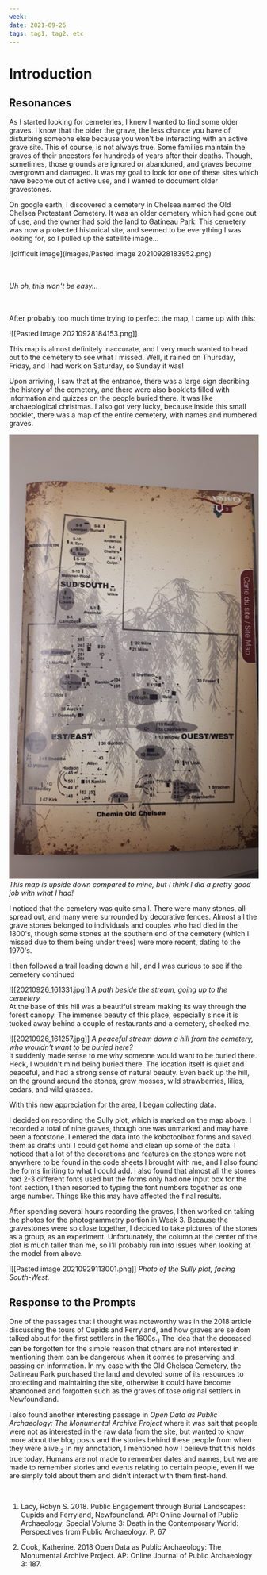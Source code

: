 ```yaml
---
week:
date: 2021-09-26
tags: tag1, tag2, etc
---
```


# Introduction 

## Resonances

As I started looking for cemeteries, I knew I wanted to find some older graves. I know that the older the grave, the less chance you have of disturbing someone else because you won't be interacting with an active grave site. This of course, is not always true. Some families maintain the graves of their ancestors for hundreds of years after their deaths. Though, sometimes, those grounds are ignored or abandoned, and graves become overgrown and damaged. It was my goal to look for one of these sites which have become out of active use, and I wanted to document older gravestones.

On google earth, I discovered a cemetery in Chelsea named the Old Chelsea Protestant Cemetery. It was an older cemetery which had gone out of use, and the owner had sold the land to Gatineau Park. This cemetery was now a protected historical site, and seemed to be everything I was looking for, so I pulled up the satellite image...

![difficult image](images/Pasted image 20210928183952.png)

<br><br>
 *Uh oh, this won't be easy...*
 
 <br><br>
 After probably too much time trying to perfect the map, I came up with this:
 <br>
 
 ![[Pasted image 20210928184153.png]]
 
 This map is almost definitely inaccurate, and I very much wanted to head out to the cemetery to see what I missed. Well, it rained on Thursday, Friday, and I had work on Saturday, so Sunday it was! 
 
 Upon arriving, I saw that at the entrance, there was a large sign decribing the history of the cemetery, and there were also booklets filled with information and quizzes on the people buried there. It was like archaeological christmas. I also got very lucky, because inside this small booklet, there was a map of the entire cemetery, with names and numbered graves. 
 
![Difficult image 2](20210928_185615.jpg)
*This map is upside down compared to mine, but I think I did a pretty good job with what I had!*
 
 
 I noticed that the cemetery was quite small. There were many stones, all spread out, and many were surrounded by decorative fences. Almost all the grave stones belonged to individuals and couples who had died in the 1800's, though some stones at the southern end of the cemetery (which I missed due to them being under trees) were more recent, dating to the 1970's. 
 
 I then followed a trail leading down a hill, and I was curious to see if the cemetery continued 
 
 ![[20210926_161331.jpg]]
*A path beside the stream, going up to the cemetery*
 <br>
 At the base of this hill was a beautiful stream making its way through the forest canopy. The immense beauty of this place, especially since it is tucked away behind a couple of restaurants and a cemetery, shocked me. 
 
 ![[20210926_161257.jpg]]
*A peaceful stream down a hill from the cemetery, who wouldn't want to be buried here?*
<br>
 It suddenly made sense to me why someone would want to be buried there. Heck, I wouldn't mind being buried there. The location itself is quiet and peaceful, and had a strong sense of natural beauty. Even back up the hill, on the ground around the stones, grew mosses, wild strawberries, lilies, cedars, and wild grasses. 
 
 With this new appreciation for the area, I began collecting data.
 
 I decided on recording the Sully plot, which is marked on the map above. I recorded a total of nine graves, though one was unmarked and may have been a footstone. I entered the data into the kobotoolbox forms and saved them as drafts until I could get home and clean up some of the data. I noticed that a lot of the decorations and features on the stones were not anywhere to be found in the code sheets I brought with me, and I also found the forms limiting to what I could add. I also found that almost all the stones had 2-3 different fonts used but the forms only had one input box for the font section, I then resorted to typing the font numbers together as one large number. Things like this may have affected the final results.
 
 After spending several hours recording the graves, I then worked on taking the photos for the photogrammetry portion in Week 3. Because the gravestones were so close together, I decided to take pictures of the stones as a group, as an experiment. Unfortunately, the column at the center of the plot is much taller than me, so I'll probably run into issues when looking at the model from above. 
 
 ![[Pasted image 20210929113001.png]]
 *Photo of the Sully plot, facing South-West.*


	

## Response to the Prompts

One of the passages that I thought was noteworthy was in the 2018 article discussing the tours of Cupids and Ferryland, and how graves are seldom talked about for the first settlers in the 1600s.<sub>1</sub> The idea that the deceased can be forgotten for the simple reason that others are not interested in mentioning them can be dangerous when it comes to preserving and passing on information. In my case with the Old Chelsea Cemetery, the Gatineau Park purchased the land and devoted some of its resources to protecting and maintaining the site, otherwise it could have become abandoned and forgotten such as the graves of tose original settlers in Newfoundland. 

I also found another interesting passage in *Open Data as Public Archaeology: The Monumental Archive Project* where it was sait that people were not as interested in the raw data from the site, but wanted to know more about the blog posts and the stories behind these people from when they were alive.<sub>2</sub> In my annotation, I mentioned how I believe that this holds true today. Humans are not made to remember dates and names, but we are made to remember stories and events relating to certain people, even if we are simply told about them and didn't interact with them first-hand. 

<br>

1. Lacy, Robyn S. 2018. Public Engagement through Burial Landscapes: Cupids and Ferryland, Newfoundland. AP: Online Journal of Public Archaeology, Special Volume 3: Death in the Contemporary World: Perspectives from Public Archaeology. P. 67

2. Cook, Katherine. 2018 Open Data as Public Archaeology: The Monumental Archive Project. AP: Online Journal of Public Archaeology 3: 187.
